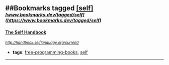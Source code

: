 ##Bookmarks tagged [[self]](https://www.bookmarks.dev?q=[self])
_<sup><sup>[www.bookmarks.dev/tagged/self](https://www.bookmarks.dev/tagged/self)</sup></sup>_
---
#### [The Self Handbook](http://handbook.selflanguage.org/current/)
_<sup>http://handbook.selflanguage.org/current/</sup>_

* **tags**: [free-programming-books](../tagged/free-programming-books.md), [self](../tagged/self.md)
---

